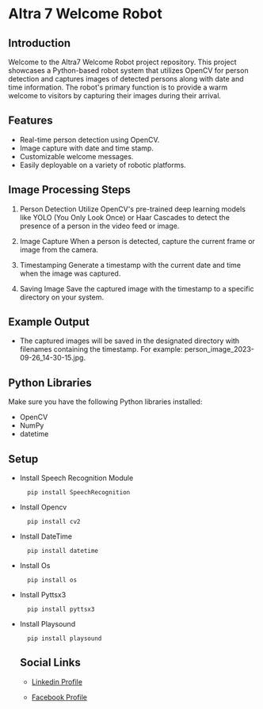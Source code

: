 # Altra 7 Welcome Robot

## Introduction

  Welcome to the Altra7 Welcome Robot project repository. This project showcases a Python-based robot system that utilizes OpenCV for person detection and captures images of detected      persons along with date and time information. The robot's primary function is to provide a warm welcome to visitors by capturing their images during their arrival.

## Features

- Real-time person detection using OpenCV.
- Image capture with date and time stamp.
- Customizable welcome messages.
- Easily deployable on a variety of robotic platforms.

## Image Processing Steps

  1. Person Detection Utilize OpenCV's pre-trained deep learning models like YOLO (You Only Look Once) or Haar Cascades to detect the presence of a person in the video feed or image.
  
  2. Image Capture When a person is detected, capture the current frame or image from the camera.

  3. Timestamping Generate a timestamp with the current date and time when the image was captured.

  4. Saving Image Save the captured image with the timestamp to a specific directory on your system.

## Example Output

- The captured images will be saved in the designated directory with filenames containing the timestamp. For example: person_image_2023-09-26_14-30-15.jpg.

## Python Libraries

  Make sure you have the following Python libraries installed:

- OpenCV
- NumPy
- datetime

## Setup

- Install Speech Recognition Module

  ```
    pip install SpeechRecognition
  ```

- Install Opencv

  ```
    pip install cv2
  ```

- Install DateTime

  ```
    pip install datetime
  ```
  
- Install Os

  ```
    pip install os
  ```

  
- Install Pyttsx3

  ```
    pip install pyttsx3
  ```
  
- Install Playsound


  ```
    pip install playsound
  ```
  
  ## Social Links

  - [Linkedin Profile](https://www.linkedin.com/in/nithushanmohan/)
  
  - [Facebook Profile](https://www.facebook.com/profile.php?id=100077725721945)
